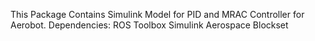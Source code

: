 This Package Contains Simulink Model for PID and MRAC Controller for Aerobot.
Dependencies:
  ROS Toolbox
  Simulink
  Aerospace Blockset
